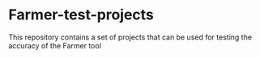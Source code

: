 # Farmer-test-projects

This repository contains a set of projects that can be used for testing the accuracy of the Farmer tool
